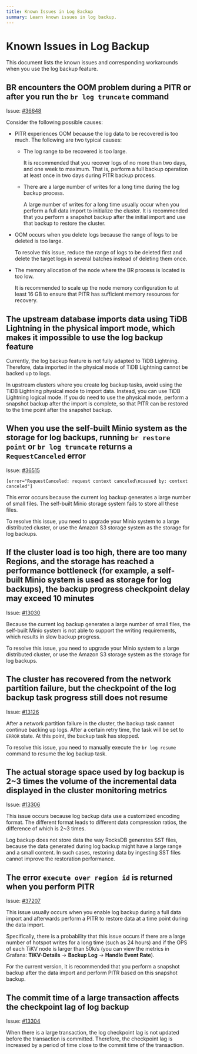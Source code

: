 ```yaml
---
title: Known Issues in Log Backup
summary: Learn known issues in log backup.
---
```


# Known Issues in Log Backup

This document lists the known issues and corresponding workarounds when you use the log backup feature.

## BR encounters the OOM problem during a PITR or after you run the `br log truncate` command

Issue: [#36648](https://github.com/pingcap/tidb/issues/36648)

Consider the following possible causes:

- PITR experiences OOM because the log data to be recovered is too much. The following are two typical causes:

    - The log range to be recovered is too large.

        It is recommended that you recover logs of no more than two days, and one week to maximum. That is, perform a full backup operation at least once in two days during PITR backup process.

    - There are a large number of writes for a long time during the log backup process.

        A large number of writes for a long time usually occur when you perform a full data import to initialize the cluster. It is recommended that you perform a snapshot backup after the initial import and use that backup to restore the cluster.

- OOM occurs when you delete logs because the range of logs to be deleted is too large.

    To resolve this issue, reduce the range of logs to be deleted first and delete the target logs in several batches instead of deleting them once.

- The memory allocation of the node where the BR process is located is too low.

    It is recommended to scale up the node memory configuration to at least 16 GB to ensure that PITR has sufficient memory resources for recovery.

## The upstream database imports data using TiDB Lightning in the physical import mode, which makes it impossible to use the log backup feature

Currently, the log backup feature is not fully adapted to TiDB Lightning. Therefore, data imported in the physical mode of TiDB Lightning cannot be backed up to logs.

In upstream clusters where you create log backup tasks, avoid using the TiDB Lightning physical mode to import data. Instead, you can use TiDB Lightning logical mode. If you do need to use the physical mode, perform a snapshot backup after the import is complete, so that PITR can be restored to the time point after the snapshot backup.

## When you use the self-built Minio system as the storage for log backups, running `br restore point` or `br log truncate` returns a `RequestCanceled` error

Issue: [#36515](https://github.com/pingcap/tidb/issues/36515)

```shell
[error="RequestCanceled: request context canceled\ncaused by: context canceled"]
```

This error occurs because the current log backup generates a large number of small files. The self-built Minio storage system fails to store all these files.

To resolve this issue, you need to upgrade your Minio system to a large distributed cluster, or use the Amazon S3 storage system as the storage for log backups.

## If the cluster load is too high, there are too many Regions, and the storage has reached a performance bottleneck (for example, a self-built Minio system is used as storage for log backups), the backup progress checkpoint delay may exceed 10 minutes

Issue: [#13030](https://github.com/tikv/tikv/issues/13030)

Because the current log backup generates a large number of small files, the self-built Minio system is not able to support the writing requirements, which results in slow backup progress.

To resolve this issue, you need to upgrade your Minio system to a large distributed cluster, or use the Amazon S3 storage system as the storage for log backups.

## The cluster has recovered from the network partition failure, but the checkpoint of the log backup task progress still does not resume

Issue: [#13126](https://github.com/tikv/tikv/issues/13126)

After a network partition failure in the cluster, the backup task cannot continue backing up logs. After a certain retry time, the task will be set to `ERROR` state. At this point, the backup task has stopped.

To resolve this issue, you need to manually execute the `br log resume` command to resume the log backup task.

## The actual storage space used by log backup is 2~3 times the volume of the incremental data displayed in the cluster monitoring metrics

Issue: [#13306](https://github.com/tikv/tikv/issues/13306)

This issue occurs because log backup data use a customized encoding format. The different format leads to different data compression ratios, the difference of which is 2~3 times.

Log backup does not store data the way RocksDB generates SST files, because the data generated during log backup might have a large range and a small content. In such cases, restoring data by ingesting SST files cannot improve the restoration performance.

## The error `execute over region id` is returned when you perform PITR

Issue: [#37207](https://github.com/pingcap/tidb/issues/37207)

This issue usually occurs when you enable log backup during a full data import and afterwards perform a PITR to restore data at a time point during the data import.

Specifically, there is a probability that this issue occurs if there are a large number of hotspot writes for a long time (such as 24 hours) and if the OPS of each TiKV node is larger than 50k/s (you can view the metrics in Grafana: **TiKV-Details** -> **Backup Log** -> **Handle Event Rate**).

For the current version, it is recommended that you perform a snapshot backup after the data import and perform PITR based on this snapshot backup.

## The commit time of a large transaction affects the checkpoint lag of log backup

Issue: [#13304](https://github.com/tikv/tikv/issues/13304)

When there is a large transaction, the log checkpoint lag is not updated before the transaction is committed. Therefore, the checkpoint lag is increased by a period of time close to the commit time of the transaction.

